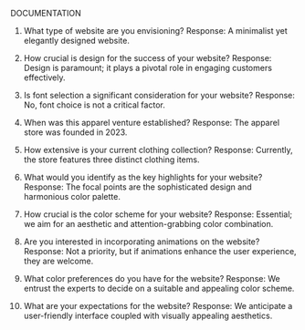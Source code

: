 DOCUMENTATION

1. What type of website are you envisioning?
Response: A minimalist yet elegantly designed website.

2. How crucial is design for the success of your website?
Response: Design is paramount; it plays a pivotal role in engaging customers effectively.

3. Is font selection a significant consideration for your website?
Response: No, font choice is not a critical factor.

4. When was this apparel venture established?
Response: The apparel store was founded in 2023.

5. How extensive is your current clothing collection?
Response: Currently, the store features three distinct clothing items.
   
6. What would you identify as the key highlights for your website?
 Response: The focal points are the sophisticated design and harmonious color palette.

7. How crucial is the color scheme for your website?
Response: Essential; we aim for an aesthetic and attention-grabbing color combination.
 
8. Are you interested in incorporating animations on the website?
Response: Not a priority, but if animations enhance the user experience, they are welcome.

9. What color preferences do you have for the website?
Response: We entrust the experts to decide on a suitable and appealing color scheme.

10. What are your expectations for the website?
Response: We anticipate a user-friendly interface coupled with visually appealing aesthetics.
